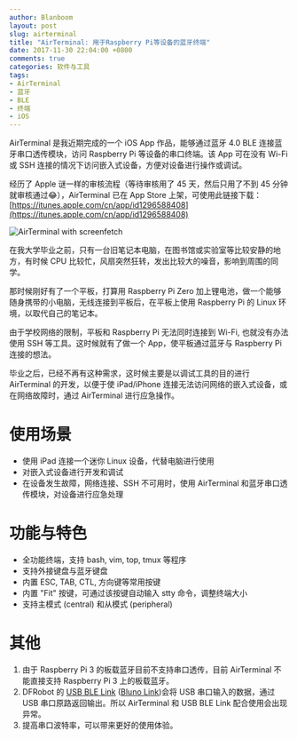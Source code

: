 ```yaml
---
author: Blanboom
layout: post
slug: airterminal
title: "AirTerminal: 用于Raspberry Pi等设备的蓝牙终端"
date: 2017-11-30 22:04:00 +0800
comments: true
categories: 软件与工具
tags:
- AirTerminal
- 蓝牙
- BLE
- 终端
- iOS
---
```




AirTerminal 是我近期完成的一个 iOS App 作品，能够通过蓝牙 4.0 BLE 连接蓝牙串口透传模块，访问 Raspberry Pi 等设备的串口终端。该 App 可在没有 Wi-Fi 或 SSH 连接的情况下访问嵌入式设备，方便对设备进行操作或调试。



经历了 Apple 谜一样的审核流程（等待审核用了 45 天，然后只用了不到 45 分钟就审核通过😂），AirTerminal 已在 App Store 上架，可使用此链接下载：[https://itunes.apple.com/cn/app/id1296588408](https://itunes.apple.com/cn/app/id1296588408)



![AirTerminal with screenfetch](/images/2017/10/airterm.png)

<!-- more -->



在我大学毕业之前，只有一台旧笔记本电脑，在图书馆或实验室等比较安静的地方，有时候 CPU 比较忙，风扇突然狂转，发出比较大的噪音，影响到周围的同学。



那时候刚好有了一个平板，打算用 Raspberry Pi Zero 加上锂电池，做一个能够随身携带的小电脑，无线连接到平板后，在平板上使用 Raspberry Pi 的 Linux 环境，以取代自己的笔记本。



由于学校网络的限制，平板和 Raspberry Pi 无法同时连接到 Wi-Fi, 也就没有办法使用 SSH 等工具。这时候就有了做一个 App，使平板通过蓝牙与 Raspberry Pi 连接的想法。



毕业之后，已经不再有这种需求，这时候主要是以调试工具的目的进行 AirTerminal 的开发，以便于使 iPad/iPhone 连接无法访问网络的嵌入式设备，或在网络故障时，通过 AirTerminal 进行应急操作。



# 使用场景

- 使用 iPad 连接一个迷你 Linux 设备，代替电脑进行使用
- 对嵌入式设备进行开发和调试
- 在设备发生故障，网络连接、SSH 不可用时，使用 AirTerminal 和蓝牙串口透传模块，对设备进行应急处理



# 功能与特色

- 全功能终端，支持 bash, vim, top, tmux 等程序
- 支持外接键盘与蓝牙键盘
- 内置 ESC, TAB, CTL, 方向键等常用按键
- 内置 "Fit" 按键，可通过该按键自动输入 stty 命令，调整终端大小
- 支持主模式 (central) 和从模式 (peripheral)



# 其他

1. 由于 Raspberry Pi 3 的板载蓝牙目前不支持串口透传，目前 AirTerminal 不能直接支持 Raspberry Pi 3 上的板载蓝牙。
2. DFRobot 的 [USB BLE Link](http://www.dfrobot.com.cn/goods-1065.html) ([Bluno Link](https://www.dfrobot.com/product-1220.html))会将 USB 串口输入的数据，通过 USB 串口原路返回输出。所以 AirTerminal 和 USB BLE Link 配合使用会出现异常。
3. 提高串口波特率，可以带来更好的使用体验。